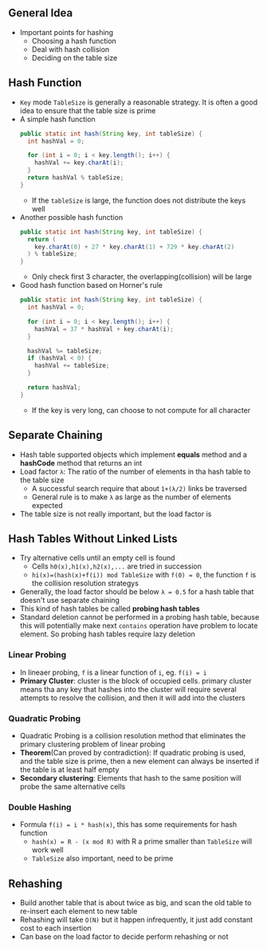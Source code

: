 ## General Idea

- Important points for hashing
  - Choosing a hash function 
  - Deal with hash collision
  - Deciding on the table size

## Hash Function

- `Key` mode `TableSize` is generally a reasonable strategy. It is often a good idea to ensure that the table size is prime
- A simple hash function
  ```java
  public static int hash(String key, int tableSize) {
    int hashVal = 0;

    for (int i = 0; i < key.length(); i++) {
      hashVal += key.charAt(i);
    }
    return hashVal % tableSize;
  }
  ```
  - If the `tableSize` is large, the function does not distribute the keys well
- Another possible hash function
  ```java
  public static int hash(String key, int tableSize) {
    return (
      key.charAt(0) + 27 * key.charAt(1) + 729 * key.charAt(2)
    ) % tableSize;
  }
  ```
  - Only check first 3 character, the overlapping(collision) will be large
- Good hash function based on Horner's rule
  ```java
  public static int hash(String key, int tableSize) {
    int hashVal = 0;

    for (int i = 0; i < key.length(); i++) {
      hashVal = 37 * hashVal + key.charAt(i);
    }

    hashVal %= tableSize;
    if (hashVal < 0) {
      hashVal += tableSize;
    }

    return hashVal;
  }
  ```
  - If the key is very long, can choose to not compute for all character

## Separate Chaining

- Hash table supported objects which implement **equals** method and a **hashCode** method that returns an int
- Load factor `λ`: The ratio of the number of elements in tha hash table to the table size
  - A successful search require that about `1+(λ/2)` links be traversed
  - General rule is to make `λ` as large as the number of elements expected
- The table size is not really important, but the load factor is

## Hash Tables Without Linked Lists

- Try alternative cells until an empty cell is found
  - Cells `h0(x),h1(x),h2(x),...` are tried in succession
  - `hi(x)=(hash(x)+f(i)) mod TableSize` with `f(0) = 0`, the function `f` is the collision resolution strategys
- Generally, the load factor should be below `λ = 0.5` for a hash table that doesn't use separate chaining
- This kind of hash tables be called **probing hash tables**
- Standard deletion cannot be performed in a probing hash table, because this will potentially make next `contains` operation have problem to locate element. So probing hash tables require lazy deletion

### Linear Probing

- In lineaer probing, `f` is a linear function of `i`, eg. `f(i) = i`
- **Primary Cluster**: cluster is the block of occupied cells. primary cluster means tha any key that hashes into the cluster will require several attempts to resolve the collision, and then it will add into the clusters

### Quadratic Probing

- Quadratic Probing is a collision resolution method that eliminates the primary clustering problem of linear probing
- **Theorem**(Can proved by contradiction): If quadratic probing is used, and the table size is prime, then a new element can always be inserted if the table is at least half empty
- **Secondary clustering**: Elements that hash to the same position will probe the same alternative cells

### Double Hashing

- Formula `f(i) = i * hash(x)`, this has some requirements for hash function
  - `hash(x) = R - (x mod R)` with R a prime smaller than `TableSize` will work well
  - `TableSize` also important, need to be prime

## Rehashing

- Build another table that is about twice as big, and scan the old table to re-insert each element to new table
- Rehashing will take `O(N)` but it happen infrequently, it just add constant cost to each insertion
- Can base on the load factor to decide perform rehashing or not